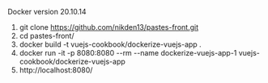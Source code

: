 Docker version 20.10.14

1. git clone https://github.com/nikden13/pastes-front.git
2. cd pastes-front/
3. docker build -t vuejs-cookbook/dockerize-vuejs-app .
4. docker run -it -p 8080:8080 --rm --name dockerize-vuejs-app-1 vuejs-cookbook/dockerize-vuejs-app
5. http://localhost:8080/
